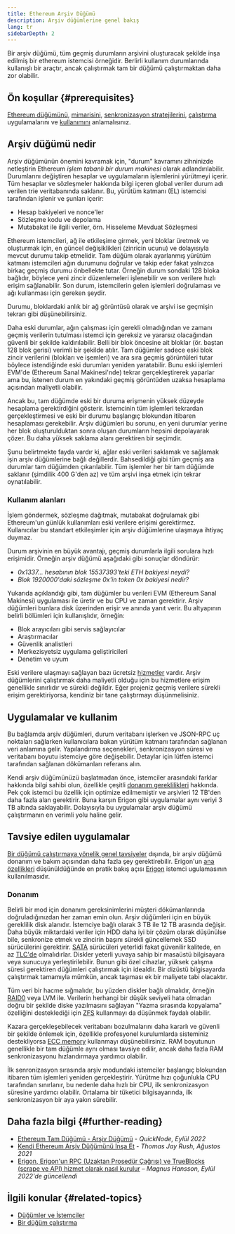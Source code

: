```yaml
---
title: Ethereum Arşiv Düğümü
description: Arşiv düğümlerine genel bakış
lang: tr
sidebarDepth: 2
---
```


Bir arşiv düğümü, tüm geçmiş durumların arşivini oluşturacak şekilde inşa edilmiş bir ethereum istemcisi örneğidir. Berlirli kullanım durumlarında kullanışlı bir araçtır, ancak çalıştırmak tam bir düğümü çalıştırmaktan daha zor olabilir.

## Ön koşullar {#prerequisites}

[Ethereum düğümünü](/developers/docs/nodes-and-clients/), [mimarisini](/developers/docs/nodes-and-clients/node-architecture/), [senkronizasyon stratejilerini](/developers/docs/nodes-and-clients/#sync-modes), [çalıştırma](/developers/docs/nodes-and-clients/run-a-node/) uygulamalarını ve [kullanımını](/developers/docs/apis/json-rpc/) anlamalısınız.

## Arşiv düğümü nedir

Arşiv düğümünün önemini kavramak için, "durum" kavramını zihninizde netleştirin Ethereum _işlem tabanlı bir durum makinesi_ olarak adlandırılabilir. Durumlarını değiştiren hesaplar ve uygulamaların işlemlerini yürütmeyi içerir. Tüm hesaplar ve sözleşmeler hakkında bilgi içeren global veriler durum adı verilen trie veritabanında saklanır. Bu, yürütüm katmanı (EL) istemcisi tarafından işlenir ve şunları içerir:

- Hesap bakiyeleri ve nonce'ler
- Sözleşme kodu ve depolama
- Mutabakat ile ilgili veriler, örn. Hisseleme Mevduat Sözleşmesi

Ethereum istemcileri, ağ ile etkileşime girmek, yeni bloklar üretmek ve oluşturmak için, en güncel değişiklikleri (zinricin ucunu) ve dolayısıyla mevcut durumu takip etmelidir. Tam düğüm olarak ayarlanmış yürütüm katmanı istemcileri ağın durumunu doğrular ve takip eder fakat yalnızca birkaç geçmiş durumu önbellekte tutar. Örneğin durum sondaki 128 bloka bağlıdır, böylece yeni zincir düzenlemeleri işlenebilir ve son verilere hızlı erişim sağlanabilir. Son durum, istemcilerin gelen işlemleri doğrulaması ve ağı kullanması için gereken şeydir.

Durumu, bloklardaki anlık bir ağ görüntüsü olarak ve arşivi ise geçmişin tekrarı gibi düşünebilirsiniz.

Daha eski durumlar, ağın çalışması için gerekli olmadığından ve zamanı geçmiş verilerin tutulması istemci için gereksiz ve yararsız olacağından güvenli bir şekilde kaldırılabilir. Belli bir blok öncesine ait bloklar (ör. baştan 128 blok gerisi) verimli bir şekilde atılır. Tam düğümler sadece eski blok zincir verilerini (blokları ve işemleri) ve ara sıra geçmiş görüntüleri tutar böylece istendiğinde eski durumları yeniden yaratabilir. Bunu eski işlemleri EVM'de (Ethereum Sanal Makinesi'nde) tekrar gerçekleştirerek yaparlar ama bu, istenen durum en yakındaki geçmiş görüntüden uzaksa hesaplama açısından maliyetli olabilir.

Ancak bu, tam düğümde eski bir duruma erişmenin yüksek düzeyde hesaplama gerektirdiğini gösterir. İstemcinin tüm işlemleri tekrardan gerçekleştirmesi ve eski bir durumu başlangıç blokundan itibaren hesaplaması gerekebilir. Arşiv düğümleri bu sorunu, en yeni durumlar yerine her blok oluşturulduktan sonra oluşan durumların hepsini depolayarak çözer. Bu daha yüksek saklama alanı gerektiren bir seçimdir.

Şunu belirtmekte fayda vardır ki, ağlar eski verileri saklamak ve sağlamak işin arşiv düğümlerine bağlı değillerdir. Bahsedildiği gibi tüm geçmiş ara durumlar tam düğümden çıkarılabilir. Tüm işlemler her bir tam düğümde saklanır (şimdilik 400 G'den az) ve tüm arşivi inşa etmek için tekrar oynatılabilir.

### Kullanım alanları

İşlem göndermek, sözleşme dağıtmak, mutabakat doğrulamak gibi Ethereum'un günlük kullanımları eski verilere erişimi gerektirmez. Kullanıcılar bu standart etkileşimler için arşiv düğümlerine ulaşmaya ihtiyaç duymaz.

Durum arşivinin en büyük avantajı, geçmiş durumlarla ilgili sorulara hızlı erişimidir. Örneğin arşiv düğümü aşağıdaki gibi sonuçlar döndürür:

- _0x1337... hesabının blok 15537393'teki ETH bakiyesi neydi?_
- _Blok 1920000'daki sözleşme 0x'in token 0x bakiyesi nedir?_

Yukarıda açıklandığı gibi, tam düğümler bu verileri EVM (Ethereum Sanal Makinesi) uygulaması ile üretir ve bu CPU ve zaman gerektirir. Arşiv düğümleri bunlara disk üzerinden erişir ve anında yanıt verir. Bu altyapının belirli bölümleri için kullanışlıdır, örneğin:

- Blok arayıcıları gibi servis sağlayıcılar
- Araştırmacılar
- Güvenlik analistleri
- Merkezisyetsiz uygulama geliştiricileri
- Denetim ve uyum

Eski verilere ulaşmayı sağlayan bazı ücretsiz [hizmetler](/developers/docs/nodes-and-clients/nodes-as-a-service/) vardır. Arşiv düğümlerini çalıştırmak daha maliyetli olduğu için bu hizmetlere erişim genellikle sınırlıdır ve sürekli değildir. Eğer projeniz geçmiş verilere sürekli erişim gerektiriyorsa, kendiniz bir tane çalıştırmayı düşünmelisiniz.

## Uygulamalar ve kullanim

Bu bağlamda arşiv düğümleri, durum veritabanı işlerken ve JSON-RPC uç noktaları sağlarken kullanıcılara bakan yürütüm katmanı tarafından sağlanan veri anlamına gelir. Yapılandırma seçenekleri, senkronizasyon süresi ve veritabanı boyutu istemciye göre değişebilir. Detaylar için lütfen istemci tarafından sağlanan dökümanları referans alın.

Kendi arşiv düğümünüzü başlatmadan önce, istemciler arasındaki farklar hakkında bilgi sahibi olun, özellikle çeşitli [donanım gereklilikleri](/developers/docs/nodes-and-clients/run-a-node/#requirements) hakkında. Pek çok istemci bu özellik için optimize edilmemiştir ve arşivleri 12 TB'den daha fazla alan gerektirir. Buna karşın Erigon gibi uygulamalar aynı veriyi 3 TB altında saklayabilir. Dolayısıyla bu uygulamalar arşiv düğümü çalıştırmanın en verimli yolu haline gelir.

## Tavsiye edilen uygulamalar

[Bir düğümü çalıştırmaya yönelik genel tavsiyeler](/developers/docs/nodes-and-clients/run-a-node/) dışında, bir arşiv düğümü donanım ve bakım açısından daha fazla şey gerektirebilir. Erigon'un [ana özellikleri](https://github.com/ledgerwatch/erigon#key-features) düşünüldüğünde en pratik bakış açısı [Erigon](/developers/docs/nodes-and-clients/#erigon) istemci ugulamasının kullanılmasıdır.

### Donanım

Belirli bir mod için donanım gereksinimlerini müşteri dökümanlarında doğruladığınızdan her zaman emin olun. Arşiv düğümleri için en büyük gereklilik disk alanıdır. İstemciye bağlı olarak 3 TB ile 12 TB arasında değişir. Daha büyük miktardaki veriler için HDD daha iyi bir çözüm olarak düşünülse bile, senkronize etmek ve zincirin başını sürekli güncellemek SSD sürücülerini gerektirir. [SATA](https://www.cleverfiles.com/help/sata-hard-drive.html) sürücüleri yeterlidi fakat güvenilir kalitede, en az [TLC'de](https://blog.synology.com/tlc-vs-qlc-ssds-what-are-the-differences) olmalıdırlar. Diskler yeterli yuvaya sahip bir masaüstü bilgisayara veya sunucuya yerleştirilebilir. Bunun gibi özel cihazlar, yüksek çalışma süresi gerektiren düğümleri çalıştırmak için idealdir. Bir dizüstü bilgisayarda çalıştırmak tamamıyla mümkün, ancak taşıması ek bir maliyete tabi olacaktır.

Tüm veri bir hacme sığmalıdır, bu yüzden diskler bağlı olmalıdır, örneğin [RAID0](https://en.wikipedia.org/wiki/Standard_RAID_levels#RAID_0) veya LVM ile. Verilerin herhangi bir düşük seviyeli hata olmadan doğru bir şekilde diske yazılmasını sağlayan "Yazma sırasında kopyalama" özelliğini desteklediği için [ZFS](https://en.wikipedia.org/wiki/ZFS) kullanmayı da düşünmek faydalı olabilir.

Kazara gerçekleşebilecek veritabanı bozulmalarını daha kararlı ve güvenli bir şekilde önlemek için, özellikle profesyonel kurulumlarda sisteminiz destekliyorsa [ECC memory](https://en.wikipedia.org/wiki/ECC_memory) kullanmayı düşünebilirsiniz. RAM boyutunun genellikle bir tam düğümle aynı olması tavsiye edilir, ancak daha fazla RAM senkronizasyonu hızlandırmaya yardımcı olabilir.

İlk senronizasyon sırasında arşiv modundaki istemciler başlangıç blokundan itibaren tüm işlemleri yeniden gerçekleştirir. Yürütme hızı çoğunlukla CPU tarafından sınırlanır, bu nedenle daha hızlı bir CPU, ilk senkronizasyon süresine yardımcı olabilir. Ortalama bir tüketici bilgisayarında, ilk senkronizasyon bir aya yakın sürebilir.

## Daha fazla bilgi {#further-reading}

- [Ethereum Tam Düğümü - Arşiv Düğümü](https://www.quicknode.com/guides/infrastructure/ethereum-full-node-vs-archive-node) - _QuickNode, Eylül 2022_
- [Kendi Ethereum Arşiv Düğümünü İnşa Et](https://tjayrush.medium.com/building-your-own-ethereum-archive-node-72c014affc09) - _Thomas Jay Rush, Ağustos 2021_
- [Erigon, Erigon'un RPC (Uzaktan Prosedür Çağrısı) ve TrueBlocks (scrape ve API) hizmet olarak nasıl kurulur](https://magnushansson.xyz/blog_posts/crypto_defi/2022-01-10-Erigon-Trueblocks) _– Magnus Hansson, Eylül 2022'de güncellendi_

## İlgili konular {#related-topics}

- [ Düğümler ve İstemciler](/developers/docs/nodes-and-clients/)
- [Bir düğüm çalıştırma](/developers/docs/nodes-and-clients/run-a-node/)
